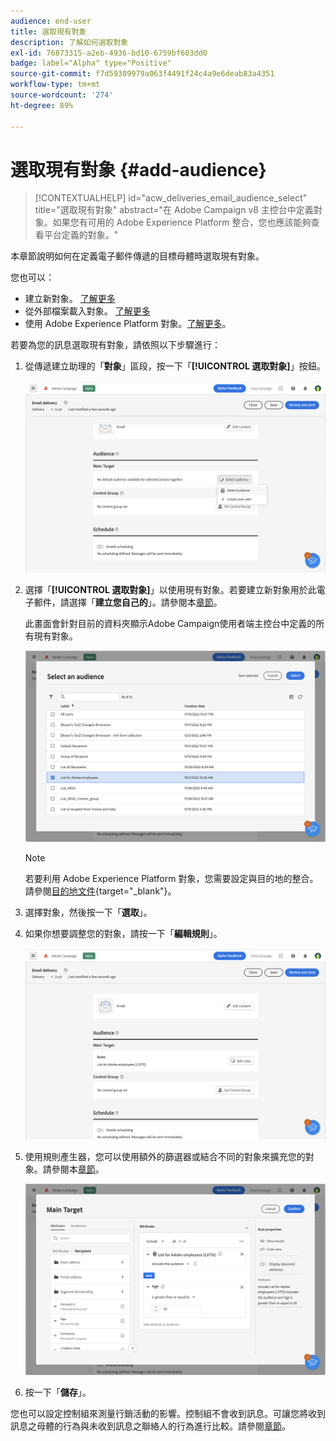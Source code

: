 ```yaml
---
audience: end-user
title: 選取現有對象
description: 了解如何選取對象
exl-id: 76873315-a2eb-4936-bd10-6759bf603dd0
badge: label="Alpha" type="Positive"
source-git-commit: f7d59309979a063f4491f24c4a9e6deab83a4351
workflow-type: tm+mt
source-wordcount: '274'
ht-degree: 89%

---
```



# 選取現有對象 {#add-audience}

>[!CONTEXTUALHELP]
>id="acw_deliveries_email_audience_select"
>title="選取現有對象"
>abstract="在 Adobe Campaign v8 主控台中定義對象。如果您有可用的 Adobe Experience Platform 整合，您也應該能夠查看平台定義的對象。"

本章節說明如何在定義電子郵件傳遞的目標母體時選取現有對象。

您也可以：

* 建立新對象。 [了解更多](segment-builder.md)
* 從外部檔案載入對象。 [了解更多](file-audience.md)
* 使用 Adobe Experience Platform 對象。[了解更多](aep-audience.md)。


若要為您的訊息選取現有對象，請依照以下步驟進行：

1. 從傳遞建立助理的「**對象**」區段，按一下「**[!UICONTROL 選取對象]**」按鈕。

   ![](assets/create-audience.png)

1. 選擇「**[!UICONTROL 選取對象]**」以使用現有對象。若要建立新對象用於此電子郵件，請選擇「**建立您自己的**」。請參閱本[章節](segment-builder.md)。

   此畫面會針對目前的資料夾顯示Adobe Campaign使用者端主控台中定義的所有現有對象。

   ![](assets/create-audience2.png)

   >[!NOTE]
   >
   >若要利用 Adobe Experience Platform 對象，您需要設定與目的地的整合。請參閱[目的地文件](https://experienceleague.adobe.com/docs/experience-platform/destinations/home.html?lang=zh-Hant){target="_blank"}。

1. 選擇對象，然後按一下「**選取**」。

1. 如果你想要調整您的對象，請按一下「**編輯規則**」。

   ![](assets/create-audience3.png)

1. 使用規則產生器，您可以使用額外的篩選器或結合不同的對象來擴充您的對象。請參閱本[章節](segment-builder.md)。

   ![](assets/create-audience4.png)

1. 按一下「**儲存**」。

您也可以設定控制組來測量行銷活動的影響。控制組不會收到訊息。可讓您將收到訊息之母體的行為與未收到訊息之聯絡人的行為進行比較。請參閱[章節](control-group.md)。